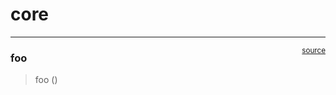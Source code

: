 # core


<!-- WARNING: THIS FILE WAS AUTOGENERATED! DO NOT EDIT! -->

------------------------------------------------------------------------

<a
href="https://github.com/sannasann/anthropmass/blob/main/anthropmass/core.py#L9"
target="_blank" style="float:right; font-size:smaller">source</a>

### foo

>  foo ()
